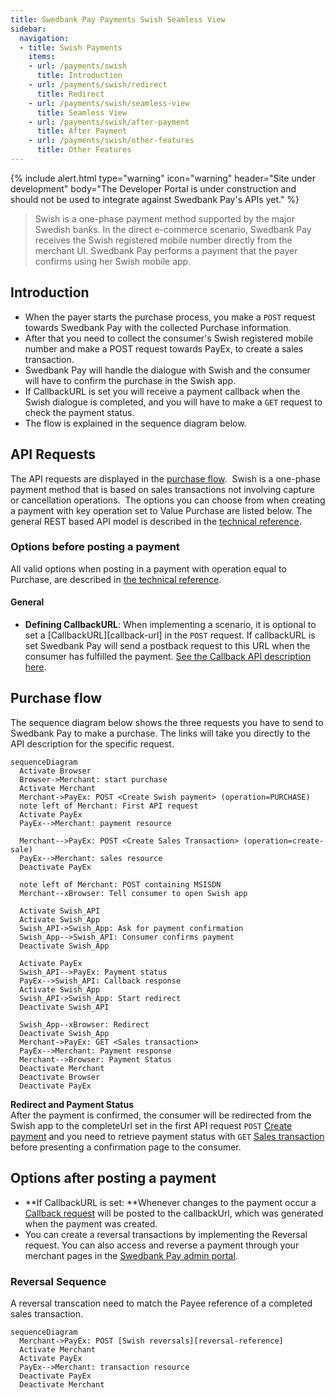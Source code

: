 ```yaml
---
title: Swedbank Pay Payments Swish Seamless View
sidebar:
  navigation:
  - title: Swish Payments
    items:
    - url: /payments/swish
      title: Introduction
    - url: /payments/swish/redirect
      title: Redirect
    - url: /payments/swish/seamless-view
      title: Seamless View
    - url: /payments/swish/after-payment
      title: After Payment
    - url: /payments/swish/other-features
      title: Other Features
---
```


{% include alert.html type="warning"
                      icon="warning"
                      header="Site under development"
                      body="The Developer Portal is under construction and should not be used to integrate against Swedbank Pay's APIs yet." %}

>Swish is a one-phase payment method supported by the major Swedish banks. In the direct e-commerce scenario, Swedbank Pay receives the Swish registered mobile number directly from the merchant UI. Swedbank Pay performs a payment that the payer confirms using her Swish mobile app.

## Introduction

*   When the payer starts the purchase process, you make a `POST` request towards Swedbank Pay with the collected Purchase information.
*   After that you need to collect the consumer's Swish registered mobile number and make a POST request towards PayEx, to create a sales transaction.
*   Swedbank Pay will handle the dialogue with Swish and the consumer will have to confirm the purchase in the Swish app.
*   If CallbackURL is set you will receive a payment callback when the Swish dialogue is completed, and you will have to make a `GET` request to check the payment status.
*   The flow is explained in the sequence diagram below.

## API Requests

The API requests are displayed in the [purchase flow](#purchase-flow).  Swish is a one-phase payment method that is based on sales transactions not involving capture or cancellation operations.  The options you can choose from when creating a payment with key operation set to Value Purchase are listed below. The general REST based API model is described in the [technical reference][technical-reference].

### Options before posting a payment

All valid options when posting in a payment with operation equal to Purchase, are described in [the technical reference][swish-payments].

#### General

*   **Defining CallbackURL**: When implementing a scenario, it is optional to set a [CallbackURL][callback-url] in the `POST` request. If callbackURL is set Swedbank Pay will send a postback request to this URL when the consumer has fulfilled the payment. [See the Callback API description here][technical-reference-callback].

## Purchase flow

The sequence diagram below shows the three requests you have to send to Swedbank Pay to make a purchase. The links will take you directly to the API description for the specific request. 

```mermaid
sequenceDiagram
  Activate Browser
  Browser->Merchant: start purchase
  Activate Merchant
  Merchant->PayEx: POST <Create Swish payment> (operation=PURCHASE)
  note left of Merchant: First API request
  Activate PayEx
  PayEx-->Merchant: payment resource

  Merchant-->PayEx: POST <Create Sales Transaction> (operation=create-sale)
  PayEx-->Merchant: sales resource
  Deactivate PayEx
  
  note left of Merchant: POST containing MSISDN
  Merchant--xBrowser: Tell consumer to open Swish app
  
  Activate Swish_API
  Activate Swish_App
  Swish_API->Swish_App: Ask for payment confirmation
  Swish_App-->Swish_API: Consumer confirms payment
  Deactivate Swish_App

  Activate PayEx
  Swish_API-->PayEx: Payment status
  PayEx-->Swish_API: Callback response
  Activate Swish_App
  Swish_API->Swish_App: Start redirect
  Deactivate Swish_API
  
  Swish_App--xBrowser: Redirect
  Deactivate Swish_App
  Merchant->PayEx: GET <Sales transaction>
  PayEx-->Merchant: Payment response
  Merchant-->Browser: Payment Status
  Deactivate Merchant 
  Deactivate Browser
  Deactivate PayEx
```

**Redirect and Payment Status**  
After the payment is confirmed, the consumer will be redirected from the Swish app to the completeUrl set in the first API request `POST` [Create payment][create-payment] and you need to retrieve payment status with `GET` [Sales transaction][sales-transaction] before presenting a confirmation page to the consumer.

## Options after posting a payment

*   **If CallbackURL is set: **Whenever changes to the payment occur a [Callback request][technical-reference-callback] will be posted to the callbackUrl, which was generated when the payment was created.
*   You can create a reversal transactions by implementing the Reversal request. You can also access and reverse a payment through your merchant pages in the [Swedbank Pay admin portal][payex-admin-portal].

### Reversal Sequence

A reversal transcation need to match the Payee reference of a completed sales transaction.

```mermaid
sequenceDiagram
  Merchant->PayEx: POST [Swish reversals][reversal-reference]
  Activate Merchant
  Activate PayEx
  PayEx-->Merchant: transaction resource
  Deactivate PayEx
  Deactivate Merchant
```

[create-payment]: #
[payex-admin-portal]: #
[sales-transaction]: #
[swish-payments]: #
[technical-reference-callback]: #
[technical-reference]: #
